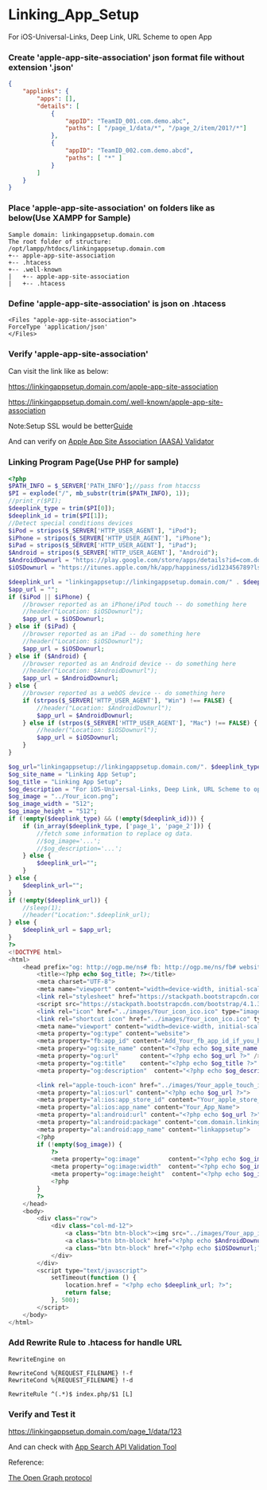 # Linking_App_Setup
For iOS-Universal-Links, Deep Link, URL Scheme to open App

### Create 'apple-app-site-association' json format file without extension '.json'
```json
{
    "applinks": {
        "apps": [],
        "details": [
            {
                "appID": "TeamID_001.com.demo.abc",
                "paths": [ "/page_1/data/*", "/page_2/item/201?/*"]
            },
            {
                "appID": "TeamID_002.com.demo.abcd",
                "paths": [ "*" ]
            }
        ]
    }
}
```

### Place 'apple-app-site-association' on folders like as below(Use XAMPP for Sample)
```
Sample domain: linkingappsetup.domain.com
The root folder of structure:
/opt/lampp/htdocs/linkingappsetup.domain.com
+-- apple-app-site-association
+-- .htacess
+-- .well-known
|   +-- apple-app-site-association
|   +-- .htacess
```

### Define 'apple-app-site-association' is json on .htacess
```
<Files "apple-app-site-association">
ForceType 'application/json'
</Files>
```

### Verify 'apple-app-site-association'
Can visit the link like as below:

https://linkingappsetup.domain.com/apple-app-site-association

https://linkingappsetup.domain.com/.well-known/apple-app-site-association

Note:Setup SSL would be better[Guide](https://github.com/oliguo/Server_Deployment/blob/master/XAMPP.md#ssl-setup-with-xamppauthorized-with-godaddy)

And can verify on [Apple App Site Association (AASA) Validator](https://branch.io/resources/aasa-validator/)

### Linking Program Page(Use PHP for sample)
```php
<?php
$PATH_INFO = $_SERVER['PATH_INFO'];//pass from htaccss
$PI = explode("/", mb_substr(trim($PATH_INFO), 1));
//print_r($PI);
$deeplink_type = trim($PI[0]);
$deeplink_id = trim($PI[1]);
//Detect special conditions devices
$iPod = stripos($_SERVER['HTTP_USER_AGENT'], "iPod");
$iPhone = stripos($_SERVER['HTTP_USER_AGENT'], "iPhone");
$iPad = stripos($_SERVER['HTTP_USER_AGENT'], "iPad");
$Android = stripos($_SERVER['HTTP_USER_AGENT'], "Android");
$AndroidDownurl = "https://play.google.com/store/apps/details?id=com.domain.linkingappsetup";
$iOSDownurl = "https://itunes.apple.com/hk/app/happiness/id123456789?ls=1&mt=8";

$deeplink_url = "linkingappsetup://linkingappsetup.domain.com/" . $deeplink_type . "/" . $deeplink_id;
$app_url = "";
if ($iPod || $iPhone) {
    //browser reported as an iPhone/iPod touch -- do something here
    //header("Location: $iOSDownurl");
    $app_url = $iOSDownurl;
} else if ($iPad) {
    //browser reported as an iPad -- do something here
    //header("Location: $iOSDownurl");
    $app_url = $iOSDownurl;
} else if ($Android) {
    //browser reported as an Android device -- do something here
    //header("Location: $AndroidDownurl");
    $app_url = $AndroidDownurl;
} else {
    //browser reported as a webOS device -- do something here
    if (strpos($_SERVER['HTTP_USER_AGENT'], "Win") !== FALSE) {
        //header("Location: $AndroidDownurl");
        $app_url = $AndroidDownurl;
    } else if (strpos($_SERVER['HTTP_USER_AGENT'], "Mac") !== FALSE) {
        //header("Location: $iOSDownurl");
        $app_url = $iOSDownurl;
    }
}

$og_url="linkingappsetup://linkingappsetup.domain.com/". $deeplink_type . "/" . $deeplink_id;
$og_site_name = "Linking App Setup";
$og_title = "Linking App Setup";
$og_description = "For iOS-Universal-Links, Deep Link, URL Scheme to open App";
$og_image = "../Your_icon.png";
$og_image_width = "512";
$og_image_height = "512";
if (!empty($deeplink_type) && (!empty($deeplink_id))) {
    if (in_array($deeplink_type, ['page_1', 'page_2'])) {
        //fetch some information to replace og data.
        //$og_image='...';
        //$og_description='...';
    } else {
        $deeplink_url="";
    }
} else {
    $deeplink_url="";
}
if (!empty($deeplink_url)) {
    //sleep(1);
    //header("Location:".$deeplink_url);
} else {
    $deeplink_url = $app_url;
}
?>
<!DOCTYPE html>
<html>
    <head prefix="og: http://ogp.me/ns# fb: http://ogp.me/ns/fb# website: http://ogp.me/ns/website#">
        <title><?php echo $og_title; ?></title>
        <meta charset="UTF-8">
        <meta name="viewport" content="width=device-width, initial-scale=1.0">
        <link rel="stylesheet" href="https://stackpath.bootstrapcdn.com/bootstrap/4.1.3/css/bootstrap.min.css" integrity="sha384-MCw98/SFnGE8fJT3GXwEOngsV7Zt27NXFoaoApmYm81iuXoPkFOJwJ8ERdknLPMO" crossorigin="anonymous">
        <script src="https://stackpath.bootstrapcdn.com/bootstrap/4.1.3/js/bootstrap.min.js" integrity="sha384-ChfqqxuZUCnJSK3+MXmPNIyE6ZbWh2IMqE241rYiqJxyMiZ6OW/JmZQ5stwEULTy" crossorigin="anonymous"></script>
        <link rel="icon" href="../images/Your_icon_ico.ico" type="image/x-icon" />
        <link rel="shortcut icon" href="../images/Your_icon_ico.ico" type="image/x-icon" />
        <meta name="viewport" content="width=device-width, initial-scale=1.0">
        <meta property="og:type" content="website">
        <meta property="fb:app_id" content="Add_Your_fb_app_id_if_you_have_for_graph_api"/>
        <meta propery="og:site_name" content="<?php echo $og_site_name ?>"/>
        <meta property="og:url"      content="<?php echo $og_url ?>" />
        <meta property="og:title"    content="<?php echo $og_title ?>" />
        <meta property="og:description"  content="<?php echo $og_description ?>" />

        <link rel="apple-touch-icon" href="../images/Your_apple_touch_icon.png"/>
        <meta property="al:ios:url" content="<?php echo $og_url ?>">
        <meta property="al:ios:app_store_id" content="Your_apple_store_app_id">
        <meta property="al:ios:app_name" content="Your_App_Name">
        <meta property="al:android:url" content="<?php echo $og_url ?>">
        <meta property="al:android:package" content="com.domain.linkingappsetup">
        <meta property="al:android:app_name" content="linkappsetup">
        <?php
        if (!empty($og_image)) {
            ?>
            <meta property="og:image"        content="<?php echo $og_image ?>"/>
            <meta property="og:image:width"  content="<?php echo $og_image_width ?>"/>
            <meta property="og:image:height"  content="<?php echo $og_image_height ?>"/>
            <?php
        }
        ?>
    </head>
    <body>
        <div class="row">
            <div class="col-md-12">
                <a class="btn btn-block"><img src="../images/Your_app_icon.png" height="100"/></a>
                <a class="btn btn-block" href="<?php echo $AndroidDownurl;?>"><img src="../images/Google_Play.png" height="130"/></a>
                <a class="btn btn-block" href="<?php echo $iOSDownurl;?>"><img src="../images/Apple_Store.png" height="100"/></a>
            </div>
        </div>
        <script type="text/javascript">
            setTimeout(function () {
                location.href = "<?php echo $deeplink_url; ?>";
                return false;
            }, 500);
        </script>
    </body>
</html>
```

### Add Rewrite Rule to .htacess for handle URL
```
RewriteEngine on

RewriteCond %{REQUEST_FILENAME} !-f
RewriteCond %{REQUEST_FILENAME} !-d

RewriteRule ^(.*)$ index.php/$1 [L]
```

### Verify and Test it

https://linkingappsetup.domain.com/page_1/data/123

And can check with [App Search API Validation Tool](https://search.developer.apple.com/appsearch-validation-tool/)

Reference:

[The Open Graph protocol](http://ogp.me/)


